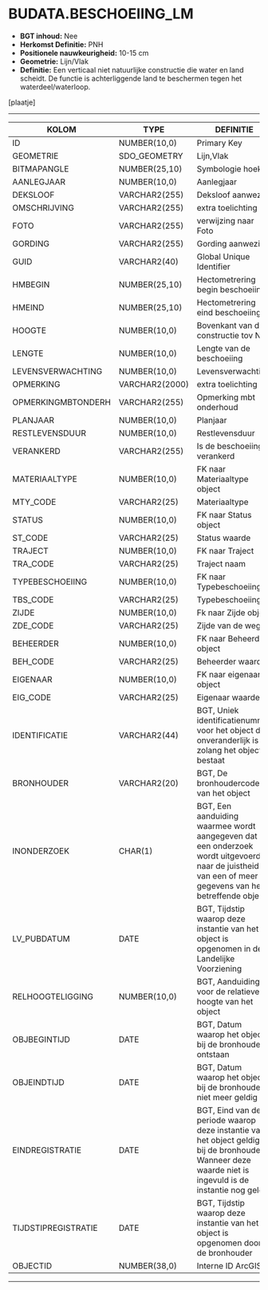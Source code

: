 ﻿# BUDATA.BESCHOEIING_LM


* __BGT inhoud:__ Nee
* __Herkomst Definitie:__ PNH
* __Positionele nauwkeurigheid:__ 10-15 cm
* __Geometrie:__ Lijn/Vlak
* __Definitie:__ Een verticaal niet natuurlijke constructie die water en land scheidt. De functie is achterliggende land te beschermen tegen het waterdeel/waterloop.


[plaatje]

***

|KOLOM                           	|TYPE          	|DEFINITIE|
|------                          	|----          	|-----    |
|ID                              	|NUMBER(10,0)  	|Primary Key|
|GEOMETRIE                       	|SDO_GEOMETRY  	|Lijn,Vlak|
|BITMAPANGLE                     	|NUMBER(25,10) 	|Symbologie hoek|
|AANLEGJAAR                      	|NUMBER(10,0)  	|Aanlegjaar|
|DEKSLOOF                        	|VARCHAR2(255) 	|Deksloof aanwezig|
|OMSCHRIJVING                    	|VARCHAR2(255) 	|extra toelichting|
|FOTO                            	|VARCHAR2(255) 	|verwijzing naar Foto|
|GORDING                         	|VARCHAR2(255) 	|Gording aanwezig|
|GUID                            	|VARCHAR2(40)  	|Global Unique Identifier|
|HMBEGIN                         	|NUMBER(25,10) 	|Hectometrering begin beschoeiing|
|HMEIND                          	|NUMBER(25,10) 	|Hectometrering eind beschoeiing
|HOOGTE                          	|NUMBER(10,0)  	|Bovenkant van de constructie tov NAP|
|LENGTE                          	|NUMBER(10,0)  	|Lengte van de beschoeiing|
|LEVENSVERWACHTING               	|NUMBER(10,0)  	|Levensverwachting|
|OPMERKING                       	|VARCHAR2(2000)	|extra toelichting|
|OPMERKINGMBTONDERH              	|VARCHAR2(255) 	|Opmerking mbt onderhoud|
|PLANJAAR                        	|NUMBER(10,0)  	|Planjaar|
|RESTLEVENSDUUR                  	|NUMBER(10,0)  	|Restlevensduur|
|VERANKERD                       	|VARCHAR2(255) 	|Is de beschoeiing verankerd|
|MATERIAALTYPE                   	|NUMBER(10,0)  	|FK naar Materiaaltype object|
|MTY_CODE                        	|VARCHAR2(25)  	|Materiaaltype|
|STATUS                          	|NUMBER(10,0)  	|FK naar Status object|
|ST_CODE                         	|VARCHAR2(25)  	|Status waarde|
|TRAJECT                         	|NUMBER(10,0)  	|FK naar Traject|
|TRA_CODE                        	|VARCHAR2(25)  	|Traject naam|
|TYPEBESCHOEIING                 	|NUMBER(10,0)  	|FK naar Typebeschoeiing|
|TBS_CODE                        	|VARCHAR2(25)  	|Typebeschoeiing|
|ZIJDE                           	|NUMBER(10,0)  	|Fk naar Zijde object|
|ZDE_CODE                        	|VARCHAR2(25)  	|Zijde van de weg|
|BEHEERDER                       	|NUMBER(10,0)  	|FK naar Beheerder object|
|BEH_CODE                        	|VARCHAR2(25)  	|Beheerder waarde|
|EIGENAAR                        	|NUMBER(10,0)  	|FK naar eigenaar object|
|EIG_CODE                        	|VARCHAR2(25)  	|Eigenaar waarde|
|IDENTIFICATIE                   	|VARCHAR2(44)  	|BGT, Uniek identificatienummer voor het object dat onveranderlijk is zolang het object bestaat|
|BRONHOUDER                      	|VARCHAR2(20)  	|BGT, De bronhoudercode van het object|
|INONDERZOEK                     	|CHAR(1)       	|BGT, Een aanduiding waarmee wordt aangegeven dat een onderzoek wordt uitgevoerd naar de juistheid van een of meer gegevens van het betreffende object|
|LV_PUBDATUM                     	|DATE          	|BGT, Tijdstip waarop deze instantie van het object is opgenomen in de Landelijke Voorziening|
|RELHOOGTELIGGING                	|NUMBER(10,0)  	|BGT, Aanduiding voor de relatieve hoogte van het object|
|OBJBEGINTIJD                    	|DATE          	|BGT, Datum waarop het object bij de bronhouder is ontstaan|
|OBJEINDTIJD                     	|DATE          	|BGT, Datum waarop het object bij de bronhouder niet meer geldig is|
|EINDREGISTRATIE                 	|DATE          	|BGT, Eind van de periode waarop deze instantie van het object geldig is bij de bronhouder. Wanneer deze waarde niet is ingevuld is de instantie nog geldig|
|TIJDSTIPREGISTRATIE             	|DATE          	|BGT, Tijdstip waarop deze instantie van het object is opgenomen door de bronhouder|
|OBJECTID                        	|NUMBER(38,0)  	|Interne ID ArcGIS|

***
